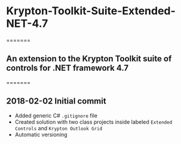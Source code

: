 # Krypton-Toolkit-Suite-Extended-NET-4.7

=======

## An extension to the Krypton Toolkit suite of controls for .NET framework 4.7 

=======

## 2018-02-02 Initial commit
* Added generic C# `.gitignore` file
* Created solution with two class projects inside labeled `Extended Controls` and `Krypton Outlook Grid`
* Automatic versioning 